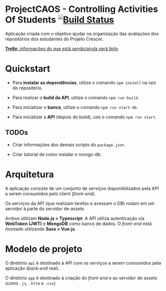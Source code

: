 # ProjectCAOS - Controlling Activities Of Students [![Build Status](https://travis-ci.org/mateusbpt/ProjectCAOS.svg?branch=master)](https://travis-ci.org/mateusbpt/ProjectCAOS)

Aplicação criada com o objetivo ajudar na organização das avaliações dos repositórios dos estudantes do Projeto Crescer.

[**Trello**: informações do que está sendo/ainda será feito](https://trello.com/b/wmcOsXBx/anonymousquestions)

# Quickstart

- Para **instalar as dependências**, utilize o comando `npm install` na raiz do repositório.

- Para realizar o **build da API**, utilize o comando `npm run build`.

- Para inicializar o **banco**, utilize o comando `npm run start-db`. 

- Para inicializar a **API** (depois do build), use o comando `npm run start`.

## TODOs
- Criar informações dos demais scripts do `package.json`.

- Criar tutorial de como instalar o mongo-db.

# Arquitetura

A aplicação consiste de um conjunto de serviços disponibilizados pela API a serem consumidos pelo client (*front-end*).

Os serviços da API (que realizam tarefas e acessam o DB) rodam em um servidor à parte do servidor de *assets*.

Ambos utilizam **Node.js** e **Typescript**. A API utiliza autenticação via **WebToken (JWT)** e **MongoDB** como banco de dados. O *front-end* está montado utilizando **Sass** e **Vue.js**.

# Modelo de projeto

O diretório `api` é destinado à API com os serviços a serem consumidos pela aplicação (*back-end* real).

O diretório `app` é destinado à criação do *front-end* e ao servidor de *assets* (como `.js`, `.htlm` e `.css`).
